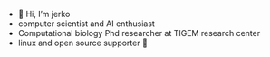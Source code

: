 -  👋 Hi, I’m jerko
-  computer scientist and AI enthusiast
-  Computational biology Phd researcher at TIGEM research center
-  linux and open source supporter :penguin:
